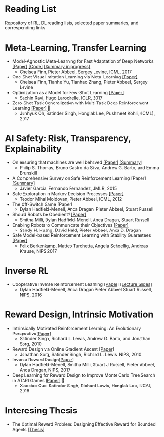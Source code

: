 # Reading List
Repository of RL, DL reading lists, selected paper summaries, and corresponding links

# Meta-Learning, Transfer Learning
* Model-Agnostic Meta-Learning for Fast Adaptation of Deep Networks [[Paper]](https://arxiv.org/pdf/1703.03400.pdf) [[Code]](https://github.com/cbfinn/maml) [[Summary in progress]](https://github.com/kkhetarpal/Literature/blob/master/Meta-Learning.md)
  * Chelsea Finn, Pieter Abbeel, Sergey Levine, ICML, 2017
* One-Shot Visual Imitation Learning via Meta-Learning [[Paper]](https://arxiv.org/pdf/1709.04905.pdf)
  * Chelsea Finn, Tianhe Yu, Tianhao Zhang, Pieter Abbeel, Sergey Levine
* Optimization as a Model for Few-Shot Learning [[Paper]](https://openreview.net/pdf?id=rJY0-Kcll)
  * Sachin Ravi, Hugo Larochelle, ICLR, 2017
* Zero-Shot Task Generalization with Multi-Task Deep Reinforcement Learning [[Paper]](https://arxiv.org/pdf/1706.05064.pdf) &#x1F53A;
  * Junhyuk Oh, Satinder Singh, Honglak Lee, Pushmeet Kohli, (ICML), 2017

# AI Safety: Risk, Transparency, Explainability 
* On ensuring that machines are well behaved [[Paper]](https://arxiv.org/pdf/1708.05448.pdf) [[Summary]](https://github.com/kkhetarpal/Literature/blob/master/OnEnsuringthatIntelligentMachinesAreWellBehaved.md)
  * Philip S. Thomas, Bruno Castro da Silva, Andrew G. Barto, and Emma Brunskill
* A Comprehensive Survey on Safe Reinforcement Learning [[Paper]](http://jmlr.org/papers/v16/garcia15a.html) [[Summary]](https://github.com/kkhetarpal/Literature/blob/master/RL/ReadingList/ComprehensiveSurveySafeRL.md)
  * Javier Garcia, Fernando Fernandez, JMLR, 2015
* Safe Exploration in Markov Decision Processes [[Paper]](https://people.eecs.berkeley.edu/~pabbeel/papers/MoldovanAbbeel_ICML2012full-rev2.pdf)
  * Teodor Mihai Moldovan, Pieter Abbeel, ICML, 2012
* The Off-Switch Game [[Paper]](https://arxiv.org/pdf/1611.08219.pdf)
  * Dylan Hadfield-Menell, Anca Dragan, Pieter Abbeel, Stuart Russell
* Should Robots be Obedient? [[Paper]](https://arxiv.org/pdf/1705.09990.pdf)
  * Smitha Milli, Dylan Hadfield-Menell, Anca Dragan, Stuart Russell
* Enabling Robots to Communicate their Objectives [[Paper]](https://arxiv.org/pdf/1702.03465.pdf)
  * Sandy H. Huang, David Held, Pieter Abbeel, Anca D. Dragan
* Safe Model-based Reinforcement Learning with Stability Guarantees [[Paper]](https://arxiv.org/pdf/1705.08551.pdf)
  * Felix Berkenkamp, Matteo Turchetta, Angela Schoellig, Andreas Krause, NIPS 2017
 
# Inverse RL
 * Cooperative Inverse Reinforcement Learning [[Paper]](https://papers.nips.cc/paper/6420-cooperative-inverse-reinforcement-learning.pdf) [[Lecture Slides]](https://web.stanford.edu/class/cs234/slides/cs234_guest_lecture_cooperative_inverse_rl.pdf)
   * Dylan Hadfield-Menell, Anca Dragan Pieter Abbeel Stuart Russell, NIPS, 2016

 
# Reward Design, Intrinsic Motivation 
 * Intrinsically Motivated Reinforcement Learning: An Evolutionary Perspective[[Paper]](https://web.eecs.umich.edu/~baveja/Papers/IMRLIEEETAMDFinal.pdf)
   * Satinder Singh, Richard L. Lewis, Andrew G. Barto, and Jonathan Sorg, 2010 
* Reward Design via Online Gradient Ascent [[Paper]](https://papers.nips.cc/paper/4146-reward-design-via-online-gradient-ascent.pdf)
   * Jonathan Sorg, Satinder Singh, Richard L. Lewis, NIPS, 2010
* Inverse Reward Design[[Paper]](https://nips.cc/Conferences/2017/Schedule?showEvent=9444)
   * Dylan Hadfield-Menell, Smitha Milli, Stuart J Russell, Pieter Abbeel, Anca Dragan, NIPS, 2017
* Deep Learning for Reward Design to Improve Monte Carlo Tree Search in ATARI Games [[Paper]](https://www.ijcai.org/Proceedings/16/Papers/218.pdf) &#x1F53A;
   * Xiaoxiao Guo, Satinder Singh, Richard Lewis, Honglak Lee, IJCAI, 2016
   
# Interesing Thesis
 * The Optimal Reward Problem: Designing Effective Reward for Bounded Agents [[Thesis]](https://deepblue.lib.umich.edu/bitstream/handle/2027.42/89705/jdsorg_1.pdf?sequence=1)
